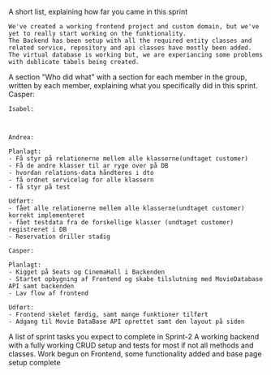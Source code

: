 A short list, explaining how far you came in this sprint

    We've created a working frontend project and custom domain, but we've yet to really start working on the funktionality.
    The Backend has been setup with all the required entity classes and related service, repository and api classes have mostly been added.
    The virtual database is working but, we are experiancing some problems with dublicate tabels being created.

A section "Who did what" with a section for each member in the group, written by each member, explaining what you specifically did in this sprint.
    Casper:
       

    Isabel:
    

    
    Andrea:  
    
    Planlagt: 
    - Få styr på relationerne mellem alle klasserne(undtaget customer)
    - Få de andre klasser til ar ryge over på DB
    - hvordan relations-data håndteres i dto
    - få ordnet servicelag for alle klassern
    - få styr på test
    
    Udført:
    - fået alle relationerne mellem alle klasserne(undtaget customer) korrekt implementeret
    - fået testdata fra de forskellige klasser (undtaget customer) registreret i DB
    - Reservation driller stadig
    
    Casper:
   
    Planlagt:
    - Kigget på Seats og CinemaHall i Backenden
    - Startet opbygning af Frontend og skabe tilslutning med MovieDatabase API samt backenden
    - Lav flow af frontend
    
    Udført:
    - Frontend skelet færdig, samt mange funktioner tilført
    - Adgang til Movie DataBase API oprettet samt den layout på siden
        

A list of sprint tasks you expect to complete in Sprint-2
    A working backend with a fully working CRUD setup and tests for most if not all methods and classes.
    Work begun on Frontend, some functionality added and base page setup complete
    
